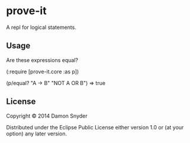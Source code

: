# prove-it

A repl for logical statements.

## Usage

Are these expressions equal?

  (:require [prove-it.core :as p])

  (p/equal? "A -> B" "NOT A OR B")
  => true

## License

Copyright © 2014 Damon Snyder

Distributed under the Eclipse Public License either version 1.0 or (at
your option) any later version.
